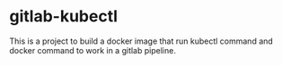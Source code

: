 # gitlab-kubectl 

This is a project to build a docker image that run kubectl command and docker command to work in a gitlab pipeline.
